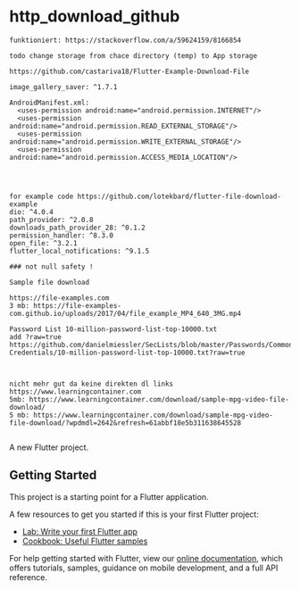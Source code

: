 # http_download_github

```plaintext
funktioniert: https://stackoverflow.com/a/59624159/8166854

todo change storage from chace directory (temp) to App storage

https://github.com/castariva18/Flutter-Example-Download-File

image_gallery_saver: ^1.7.1
```

```plaintext
AndroidManifest.xml:
  <uses-permission android:name="android.permission.INTERNET"/>
  <uses-permission android:name="android.permission.READ_EXTERNAL_STORAGE"/>
  <uses-permission android:name="android.permission.WRITE_EXTERNAL_STORAGE"/>
  <uses-permission android:name="android.permission.ACCESS_MEDIA_LOCATION"/>
  
  


```


```plaintext
for example code https://github.com/lotekbard/flutter-file-download-example
dio: ^4.0.4
path_provider: ^2.0.8
downloads_path_provider_28: ^0.1.2
permission_handler: ^8.3.0
open_file: ^3.2.1
flutter_local_notifications: ^9.1.5

### not null safety !
```

```plaintext
Sample file download

https://file-examples.com
3 mb: https://file-examples-com.github.io/uploads/2017/04/file_example_MP4_640_3MG.mp4

Password List 10-million-password-list-top-10000.txt
add ?raw=true
https://github.com/danielmiessler/SecLists/blob/master/Passwords/Common-Credentials/10-million-password-list-top-10000.txt?raw=true



nicht mehr gut da keine direkten dl links
https://www.learningcontainer.com
5mb: https://www.learningcontainer.com/download/sample-mpg-video-file-download/
5 mb: https://www.learningcontainer.com/download/sample-mpg-video-file-download/?wpdmdl=2642&refresh=61abbf18e5b311638645528


```

A new Flutter project.

## Getting Started

This project is a starting point for a Flutter application.

A few resources to get you started if this is your first Flutter project:

- [Lab: Write your first Flutter app](https://flutter.dev/docs/get-started/codelab)
- [Cookbook: Useful Flutter samples](https://flutter.dev/docs/cookbook)

For help getting started with Flutter, view our
[online documentation](https://flutter.dev/docs), which offers tutorials,
samples, guidance on mobile development, and a full API reference.
